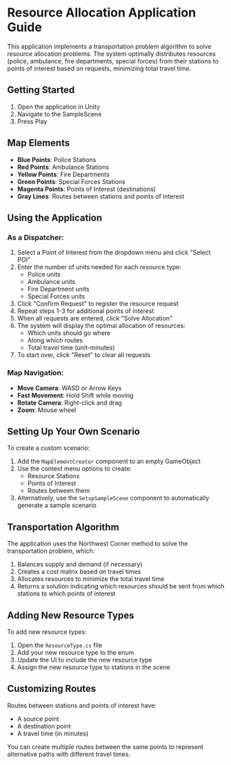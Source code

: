 # Resource Allocation Application Guide

This application implements a transportation problem algorithm to solve resource allocation problems. The system optimally distributes resources (police, ambulance, fire departments, special forces) from their stations to points of interest based on requests, minimizing total travel time.

## Getting Started

1. Open the application in Unity
2. Navigate to the SampleScene
3. Press Play

## Map Elements

- **Blue Points**: Police Stations
- **Red Points**: Ambulance Stations
- **Yellow Points**: Fire Departments
- **Green Points**: Special Forces Stations
- **Magenta Points**: Points of Interest (destinations)
- **Gray Lines**: Routes between stations and points of interest

## Using the Application

### As a Dispatcher:

1. Select a Point of Interest from the dropdown menu and click "Select POI"
2. Enter the number of units needed for each resource type:
   - Police units
   - Ambulance units
   - Fire Department units
   - Special Forces units
3. Click "Confirm Request" to register the resource request
4. Repeat steps 1-3 for additional points of interest
5. When all requests are entered, click "Solve Allocation"
6. The system will display the optimal allocation of resources:
   - Which units should go where
   - Along which routes
   - Total travel time (unit-minutes)
7. To start over, click "Reset" to clear all requests

### Map Navigation:

- **Move Camera**: WASD or Arrow Keys
- **Fast Movement**: Hold Shift while moving
- **Rotate Camera**: Right-click and drag
- **Zoom**: Mouse wheel

## Setting Up Your Own Scenario

To create a custom scenario:

1. Add the `MapElementCreator` component to an empty GameObject
2. Use the context menu options to create:
   - Resource Stations
   - Points of Interest 
   - Routes between them
3. Alternatively, use the `SetupSampleScene` component to automatically generate a sample scenario

## Transportation Algorithm

The application uses the Northwest Corner method to solve the transportation problem, which:

1. Balances supply and demand (if necessary)
2. Creates a cost matrix based on travel times
3. Allocates resources to minimize the total travel time
4. Returns a solution indicating which resources should be sent from which stations to which points of interest

## Adding New Resource Types

To add new resource types:

1. Open the `ResourceType.cs` file
2. Add your new resource type to the enum
3. Update the UI to include the new resource type
4. Assign the new resource type to stations in the scene

## Customizing Routes

Routes between stations and points of interest have:

- A source point
- A destination point
- A travel time (in minutes)

You can create multiple routes between the same points to represent alternative paths with different travel times.
